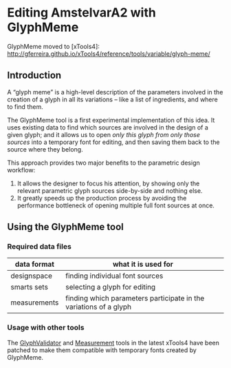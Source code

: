 Editing AmstelvarA2 with GlyphMeme
==================================

GlyphMeme moved to [xTools4]: http://gferreira.github.io/xTools4/reference/tools/variable/glyph-meme/

Introduction
------------

A “glyph meme” is a high-level description of the parameters involved in the creation of a glyph in all its variations – like a list of ingredients, and where to find them.

The GlyphMeme tool is a first experimental implementation of this idea. It uses existing data to find which sources are involved in the design of a given glyph; and it allows us to open *only this glyph from only those sources* into a temporary font for editing, and then saving them back to the source where they belong.

This approach provides two major benefits to the parametric design workflow:

1. It allows the designer to focus his attention, by showing only the relevant parametric glyph sources side-by-side and nothing else.
2. It greatly speeds up the production process by avoiding the performance bottleneck of opening multiple full font sources at once.

Using the GlyphMeme tool
------------------------

### Required data files

| data format  | what it is used for                                               |
|--------------|-------------------------------------------------------------------|
| designspace  | finding individual font sources                                   |
| smarts sets  | selecting a glyph for editing                                     |
| measurements | finding which parameters participate in the variations of a glyph |

### Usage with other tools

The [GlyphValidator] and [Measurement] tools in the latest xTools4 have been patched to make them compatible with temporary fonts created by GlyphMeme.

[GlyphValidator]: http://gferreira.github.io/xTools4/reference/tools/variable/glyph-validator/
[Measurement]: http://gferreira.github.io/xTools4/reference/tools/variable/measurements/
